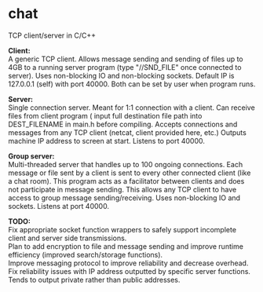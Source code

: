 # chat
TCP client/server in C/C++

**Client:<br/>**
A generic TCP client.  Allows message sending and sending of files up to 4GB to a running server program (type "//SND_FILE" once
connected to server).   Uses non-blocking IO and non-blocking sockets.  Default IP is 127.0.0.1 (self) with port 40000.  Both 
can be set by user when program runs.

**Server:<br/>**
Single connection server. Meant for 1:1 connection with a client.  Can receive files from client program ( input full 
destination file path into DEST_FILENAME in main.h before compiling.  Accepts connections and messages from any TCP client 
(netcat, client provided here, etc.)  Outputs machine IP address to screen at start.  Listens to port 40000.

**Group server:<br/>**
Multi-threaded server that handles up to 100 ongoing connections.  Each message or file sent by a client is sent to every other connected
client (like a chat room).  This program acts as a facilitator between clients and does not participate in message sending.  This
allows any TCP client to have access to group message sending/receiving.  Uses non-blocking IO and sockets. Listens at port 40000.

**TODO:<br/>**
  Fix appropriate socket function wrappers to safely support incomplete client and server side transmissions.<br/>
  Plan to add encryption to file and message sending and improve runtime efficiency (improved search/storage functions).<br/>
  Improve messaging protocol to improve reliability and decrease overhead.<br/>
  Fix reliability issues with IP address outputted by specific server functions.  Tends to output private rather than public addresses.
